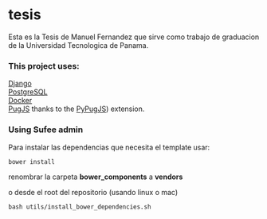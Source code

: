 # tesis
Esta es la Tesis de Manuel Fernandez que sirve como trabajo de graduacion de la Universidad Tecnologica de Panama.

### This project uses:
[Django](https://www.djangoproject.com/)<br />
[PostgreSQL](https://www.postgresql.org/)<br />
[Docker](https://www.docker.com/)<br />
[PugJS](https://pugjs.org/api/getting-started.html) thanks to the [PyPugJS](https://github.com/kakulukia/pypugjs)) extension.<br />

### Using Sufee admin
Para instalar las dependencias que necesita el template usar:

```
bower install
```
renombrar la carpeta **bower_components** a **vendors**

o desde el root del repositorio (usando linux o mac)
```
bash utils/install_bower_dependencies.sh
```